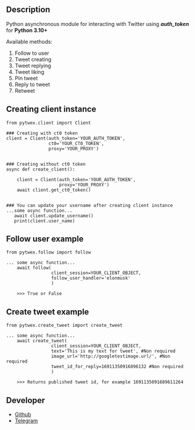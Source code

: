 ## Description

Python asynchronous module for interacting with Twitter using ***auth_token*** for **Python 3.10+**

Available methods: 

1. Follow to user
2. Tweet creating
3. Tweet replying
4. Tweet liking
5. Pin tweet
6. Reply to tweet
7. Retweet

## Creating client instance

```
from pytwex.client import Client

### Creating with ct0 token
client = Client(auth_token='YOUR_AUTH_TOKEN',
                ct0='YOUR_CT0_TOKEN',
                proxy='YOUR_PROXY')
                
                
### Creating without ct0 token
async def create_client():

    client = Client(auth_token='YOUR_AUTH_TOKEN',
                    proxy='YOUR_PROXY')
    await client.get_ct0_token()
    
    
### You can update your username after creating client instance
...some async function...
   await client.update_username()
   print(client.user_name)
```

## Follow user example

```
from pytwex.follow import follow

... some async function...
    await follow(
                 client_session=YOUR_CLIENT_OBJECT,
                 follow_user_handler='elonmusk'
                 )
                 
    >>> True or False
```

## Create tweet example

```
from pytwex.create_tweet import create_tweet

... some async function...
    await create_tweet(
                 client_session=YOUR_CLIENT_OBJECT,
                 text='This is my text for tweet', #Non required
                 image_url='http://googletestimage.url/', #Non required
                 tweet_id_for_reply=16911350916896132 #Non required
                 )
                 
    >>> Returns published tweet id, for example 1691135091689611264
```

## Developer

- [Github](https://github.com/flexter1)
- 
  [Telegram](https://t.me/flexter_join)

